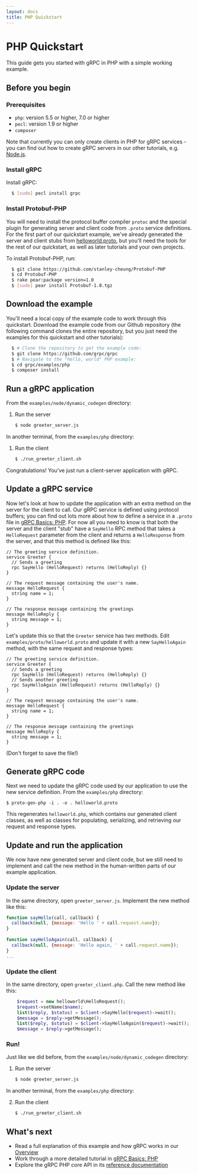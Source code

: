 ```yaml
---
layout: docs
title: PHP Quickstart
---
```


<h1 class="page-header">PHP Quickstart</h1>

<p class="lead">This guide gets you started with gRPC in PHP with a simple working example.</p>

<div id="toc"></div>

## Before you begin

### Prerequisites

* `php`: version 5.5 or higher, 7.0 or higher
* `pecl`: version 1.9 or higher
* `composer`

Note that currently you can only create clients in PHP for gRPC services -
you can find out how to create gRPC servers in our other tutorials,
e.g. [Node.js](node-quickstart.md).

### Install gRPC

Install gRPC:

```sh
  $ [sudo] pecl install grpc
```

### Install Protobuf-PHP

You will need to install the protocol buffer compiler `protoc`
and the special plugin for generating server and client code
from `.proto` service definitions. For the first part of our
quickstart example, we've already generated the server and client
stubs from [helloworld.proto](https://github.com/grpc/grpc/tree/{{site.data.config.grpc_release_branch}}/examples/protos/helloworld.proto),
but you'll need the tools for the rest of our quickstart, as well as later
tutorials and your own projects.

To install Protobuf-PHP, run:

```sh
  $ git clone https://github.com/stanley-cheung/Protobuf-PHP
  $ cd Protobuf-PHP
  $ rake pear:package version=1.0
  $ [sudo] pear install Protobuf-1.0.tgz
```

## Download the example

You'll need a local copy of the example code to work through this quickstart. Download the example code from our Github repository (the following command clones the entire repository, but you just need the examples for this quickstart and other tutorials):

```sh
  $ # Clone the repository to get the example code:
  $ git clone https://github.com/grpc/grpc
  $ # Navigate to the "hello, world" PHP example:
  $ cd grpc/examples/php
  $ composer install
```

## Run a gRPC application

From the `examples/node/dynamic_codegen` directory:

1. Run the server

   ```sh
   $ node greeter_server.js
   ```

In another terminal, from the `examples/php` directory:

1. Run the client

   ```sh
   $ ./run_greeter_client.sh
   ```

Congratulations! You've just run a client-server application with gRPC.

## Update a gRPC service

Now let's look at how to update the application with an extra method on the
server for the client to call. Our gRPC service is defined using protocol
buffers; you can find out lots more about how to define a service in a `.proto`
file in [gRPC Basics: PHP][]. For now all you need to know is that both the
server and the client "stub" have a `SayHello` RPC method that takes a
`HelloRequest` parameter from the client and returns a `HelloResponse` from
the server, and that this method is defined like this:


```
// The greeting service definition.
service Greeter {
  // Sends a greeting
  rpc SayHello (HelloRequest) returns (HelloReply) {}
}

// The request message containing the user's name.
message HelloRequest {
  string name = 1;
}

// The response message containing the greetings
message HelloReply {
  string message = 1;
}
```
Let's update this so that the `Greeter` service has two methods. Edit `examples/proto/helloworld.proto` and update it with a new `SayHelloAgain` method, with the same request and response types:

```
// The greeting service definition.
service Greeter {
  // Sends a greeting
  rpc SayHello (HelloRequest) returns (HelloReply) {}
  // Sends another greeting
  rpc SayHelloAgain (HelloRequest) returns (HelloReply) {}
}

// The request message containing the user's name.
message HelloRequest {
  string name = 1;
}

// The response message containing the greetings
message HelloReply {
  string message = 1;
}
```

(Don't forget to save the file!)

## Generate gRPC code

Next we need to update the gRPC code used by our application to use the new service definition. From the `examples/php` directory:

```
$ proto-gen-php -i . -o . helloworld.proto
```

This regenerates `helloworld.php`, which contains our generated client classes, as well as classes for populating, serializing, and retrieving our request and response types.

## Update and run the application

We now have new generated server and client code, but we still need to implement and call the new method in the human-written parts of our example application.

### Update the server

In the same directory, open `greeter_server.js`. Implement the new method like this:

```js
function sayHello(call, callback) {
  callback(null, {message: 'Hello ' + call.request.name});
}
  
function sayHelloAgain(call, callback) {
  callback(null, {message: 'Hello again, ' + call.request.name});
}
...
```
    
### Update the client

In the same directory, open `greeter_client.php`. Call the new method like this:

```php
    $request = new helloworld\HelloRequest();
    $request->setName($name);
    list($reply, $status) = $client->SayHello($request)->wait();
    $message = $reply->getMessage();
    list($reply, $status) = $client->SayHelloAgain($request)->wait();
    $message = $reply->getMessage();
```

### Run!

Just like we did before, from the `examples/node/dynamic_codegen` directory:

1. Run the server

   ```sh
   $ node greeter_server.js
   ```

In another terminal, from the `examples/php` directory:

2. Run the client

   ```sh
   $ ./run_greeter_client.sh
   ```

## What's next

- Read a full explanation of this example and how gRPC works in our [Overview](http://www.grpc.io/docs/)
- Work through a more detailed tutorial in [gRPC Basics: PHP][]
- Explore the gRPC PHP core API in its [reference documentation](http://www.grpc.io/grpc/php/namespaces/Grpc.html)

[helloworld.proto]:../protos/helloworld.proto
[gRPC Basics: PHP]:http://www.grpc.io/docs/tutorials/basic/php.html

